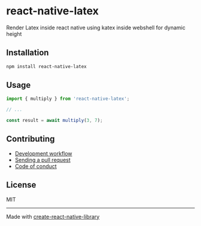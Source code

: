 # react-native-latex

Render Latex inside react native using katex inside webshell for dynamic height

## Installation


```sh
npm install react-native-latex
```


## Usage


```js
import { multiply } from 'react-native-latex';

// ...

const result = await multiply(3, 7);
```


## Contributing

- [Development workflow](CONTRIBUTING.md#development-workflow)
- [Sending a pull request](CONTRIBUTING.md#sending-a-pull-request)
- [Code of conduct](CODE_OF_CONDUCT.md)

## License

MIT

---

Made with [create-react-native-library](https://github.com/callstack/react-native-builder-bob)
